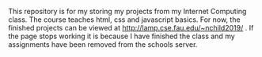 This repository is for my storing my projects from my Internet Computing class. The course teaches html, css and javascript basics. For now, the finished projects can be viewed at http://lamp.cse.fau.edu/~nchild2019/ . If the page stops working it is because I have finished the class and my assignments have been removed from the schools server.
